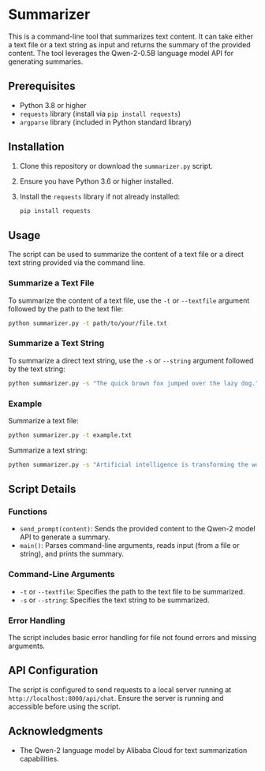 
# Summarizer

This is a command-line tool that summarizes text content. It can take either a text file or a text string as input and returns the summary of the provided content. The tool leverages the Qwen-2-0.5B language model API for generating summaries.

## Prerequisites

- Python 3.8 or higher
- `requests` library (install via `pip install requests`)
- `argparse` library (included in Python standard library)

## Installation

1. Clone this repository or download the `summarizer.py` script.
2. Ensure you have Python 3.6 or higher installed.
3. Install the `requests` library if not already installed:

    ```bash
    pip install requests
    ```

## Usage

The script can be used to summarize the content of a text file or a direct text string provided via the command line.

### Summarize a Text File

To summarize the content of a text file, use the `-t` or `--textfile` argument followed by the path to the text file:

```bash
python summarizer.py -t path/to/your/file.txt
```

### Summarize a Text String

To summarize a direct text string, use the `-s` or `--string` argument followed by the text string:

```bash
python summarizer.py -s "The quick brown fox jumped over the lazy dog."
```

### Example

Summarize a text file:

```bash
python summarizer.py -t example.txt
```

Summarize a text string:

```bash
python summarizer.py -s "Artificial intelligence is transforming the world."
```

## Script Details

### Functions

- `send_prompt(content)`: Sends the provided content to the Qwen-2 model API to generate a summary.
- `main()`: Parses command-line arguments, reads input (from a file or string), and prints the summary.

### Command-Line Arguments

- `-t` or `--textfile`: Specifies the path to the text file to be summarized.
- `-s` or `--string`: Specifies the text string to be summarized.

### Error Handling

The script includes basic error handling for file not found errors and missing arguments.

## API Configuration

The script is configured to send requests to a local server running at `http://localhost:8000/api/chat`. Ensure the server is running and accessible before using the script.


## Acknowledgments

- The Qwen-2 language model by Alibaba Cloud for text summarization capabilities.
